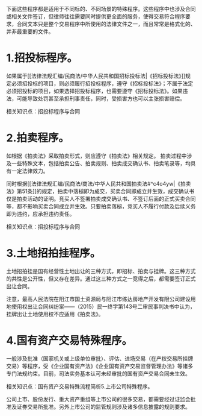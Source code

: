 下面这些程序都是适用于不同标的、不同场景的特殊程序。这些程序中也涉及合同或相关文件签订，但律师往往需要同时提供更全面的服务，使得交易符合程序要求，合同文本只是整个交易程序中所使用的法律文件之一，而且常常是格式化的、并非最重要的文件。
# 1.招投标程序。
如果属于[[法律法规汇编/民商法/中华人民共和国招标投标法|《招标投标法》]]规定必须招投标的项目，则必须履行招投标程序，遵守《招标投标法》；不属于法定必须招投标的项目，如果选择招投标程序，也需要遵守《招标投标法》。如果违法，可能导致处罚甚至承担刑事责任，同时，受损害方也可以主张损害赔偿。

相关知识点：招投标程序与合同
# 2.拍卖程序。
如根据《拍卖法》采取拍卖形式，则应遵守《拍卖法》相关规定。
拍卖过程中涉及一些特殊文本，包括拍卖公告、拍卖规则、拍卖成交确认书、拍卖笔录等，均具有一定法律效力。

同时根据[[法律法规汇编/民商法/商法/中华人民共和国拍卖法#^c4o4yw|《拍卖法》第51条]]的规定，拍卖中落槌即为成交，买卖合同即成立并生效，成交确认书仅是拍卖活动的证明。竞买人不签署拍卖成交确认书、不签订后面的正式买卖合同等，都不影响买卖合同成立并生效。只要拍卖落槌，竞买人不履行付款及后续义务即为违约，应承担违约责任。

相关知识点：招投标程序与合同
# 3.土地招拍挂程序。
土地招拍挂是国有经营性土地出让的三种方式，即招标、拍卖与挂牌。这三种方式的共性是公开性，但又存在差异。通过这三种方式之一竞得之后，都需要签订正式出让合同。

注意，最高人民法院在阳江市国土资源局与阳江市练达房地产开发有限公司建设用地使用权出让合同纠纷案——（2015）民一终字第143号二审民事判决书中认为，挂牌出让土地使用权不应适用《拍卖法》。
# 4.国有资产交易特殊程序。
一般涉及批准（国家机关或上级单位审批）、评估、进场交易（在产权交易所挂牌交易）等程序，受《企业国有资产法》《企业国有资产交易监督管理办法》等诸多专门法规约束。目前，司法实务基本认可未经审批的国有资产交易合同未生效。

相关知识点：国有资产交易特殊流程简析5.上市公司特殊程序。

公司上市、股份发行、重大资产重组等上市公司的很多交易，都需要经过证监会批准及证券交易所批准。另外上市公司的监管规则涉及诸多信息披露的规则要求。